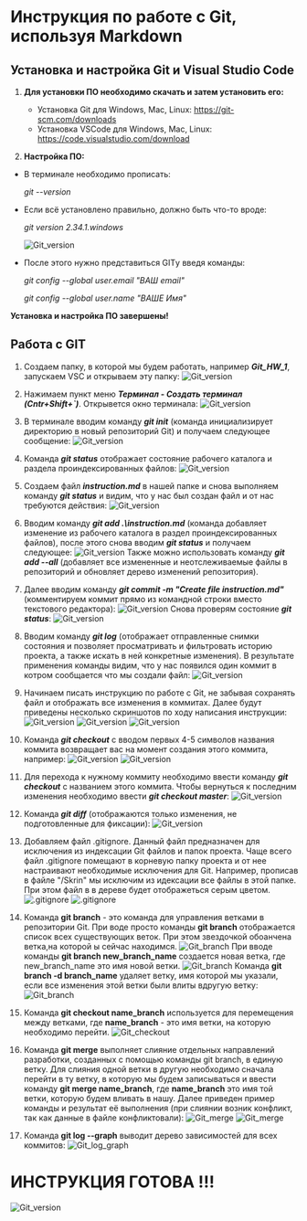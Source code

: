 # Инструкция по работе с Git, используя Markdown

## Установка и настройка Git и Visual Studio Code

1. **Для установки ПО необходимо скачать и затем установить его:**
    - Установка Git для Windows, Mac, Linux: <https://git-scm.com/downloads>
    - Установка VSCode для Windows, Mac, Linux: <https://code.visualstudio.com/download>

2. **Настройка ПО:**

- В терминале необходимо прописать:

    *git --version*

- Если всё установлено правильно, должно быть что-то вроде: 

    *git version 2.34.1.windows*

    ![Git_version](/Skrin/Git_version.JPG)

- После этого нужно представиться GITу введя команды:

    *git config --global user.email "ВАШ email"*

    *git config --global user.name "ВАШЕ Имя"*

**Установка и настройка ПО завершены!**

## Работа с GIT

1. Cоздаем папку, в которой мы будем работать, например ***Git_HW_1***, запускаем VSC и открываем эту папку:
![Git_version](/Skrin/VSC_open.JPG)

2. Нажимаем пункт меню ***Терминал - Создать терминал (Cntr+Shift+`)***. Открывется окно терминала:
![Git_version](/Skrin/VSC_terminal.JPG)

3. В терминале вводим команду ***git init*** (команда инициализирует директорию в новый репозиторий Git) и получаем следующее сообщение:
![Git_version](/Skrin/VSC_Git_init.JPG)

4. Команда ***git status*** отображает состояние рабочего каталога и раздела проиндексированных файлов:
![Git_version](/Skrin/Git_status.JPG)

5. Создаем файл ***instruction.md*** в нашей папке и снова выполняем команду ***git status*** и видим, что у нас был создан файл и от нас требуются действия:
![Git_version](/Skrin/Git_status_1.JPG)

6. Вводим команду ***git add .\instruction.md*** (команда добавляет изменение из рабочего каталога в раздел проиндексированных файлов), после этого снова вводим ***git status*** и получаем следующее:
![Git_version](Skrin/Git_add.JPG)
Также можно использовать команду ***git add --all*** (добавляет все измененные и неотслеживаемые файлы в репозиторий и обновляет дерево изменений репозитория).

7. Далее вводим команду ***git commit -m "Create file instruction.md"*** (комментируем коммит прямо из командной строки вместо текстового редактора):
![Git_version](/Skrin/Git_commit.JPG)
Снова проверям состояние ***git status***:
![Git_version](/Skrin/Git_status_commit.JPG)

8. Вводим команду ***git log*** (отображает отправленные снимки состояния и позволяет просматривать и фильтровать историю проекта, а также искать в ней конкретные изменения). В результате применения команды видим, что у нас появился один коммит в котром сообщается что мы создали файл:
![Git_version](/Skrin/Git_log_1.JPG)

9. Начинаем писать инструкцию по работе с Git, не забывая сохранять файл и отображать все изменения в коммитах. Далее будут приведены несколько скриншотов по ходу написания инструкции:
![Git_version](/Skrin/Instruction_1.JPG)
![Git_version](/Skrin/Instruction_2.JPG)
![Git_version](/Skrin/Instruction_3.JPG)

10. Команда ***git checkout*** с вводом первых 4-5 символов названия коммита возвращает вас на момент создания этого коммита, например:
![Git_version](/Skrin/Git_checkout_1.JPG)
![Git_version](/Skrin/Git_checkout_2.JPG)

11. Для перехода к нужному коммиту необходимо ввести команду ***git checkout*** с названием этого коммита. Чтобы вернуться к последним изменения необходимо ввести ***git checkout master***:
![Git_version](/Skrin/Git_checkout_3.JPG)

12. Команда ***git diff*** (отображаются только изменения, не подготовленные для фиксации):
![Git_version](/Skrin/Git_diff.JPG)

13. Добавляем файл .gitignore. Данный файл предназначен для исключения из индексации Git файлов и папок проекта. Чаще всего файл .gitignore помещают в корневую папку проекта и от нее настраивают необходимые исключения для Git. Например, прописав в файле "/Skrin" мы исключим из идексации все файлы в этой папке. При этом файл в в дереве будет отображеться серым цветом.
![.gitignore](./Skrin/Gitignore.JPG)
![.gitignore](./Skrin/Gitignore_1.JPG)


14. Команда **git branch** - это команда для управления ветками в репозитории Git. 
При воде просто команды **git branch** отображается список всех существующих веток. При этом звездочкой обоанчена ветка,на которой ы сейчас находимся.
![Git_branch](./Skrin/Git_branch.JPG)
При вводе команды **git branch new_branch_name** создается новая ветка, где new_branch_name это имя новой ветки.
![Git_branch](./Skrin/Git_branch_1.JPG)
Команда **git branch -d branch_name** удаляет ветку, имя которой мы указали, если все изменения этой ветки были влиты вдругую ветку:
![Git_branch](./Skrin/Git_branch_d.JPG)

15. Команда **git checkout name_branch** используется для перемещения между ветками, где **name_branch** - это имя ветки, на которую необходимо перейти.
![Git_checkout](./Skrin/Git_checkout.JPG)

16. Команда **git merge** выполняет слияние отдельных направлений разработки, созданных с помощью команды git branch, в единую ветку. 
Для слияния одной ветки в другую необходимо сначала перейти в ту ветку, в которую мы будем записываться и ввести команду **git merge name_branch**, где **name_branch** это имя той ветки, которую будем вливать в нашу.
Далее приведен пример команды и результат её выполнения (при слиянии возник конфликт, так как данные в файле конфликтовали):
![Git_merge](./Skrin/Git_merge.JPG)
![Git_merge](./Skrin/Git_merge_1.JPG)

17. Команда **git log --graph** выводит дерево зависимостей для всех коммитов:
![Git_log_graph](./Skrin/Git_log_graph.JPG)


# ИНСТРУКЦИЯ ГОТОВА !!!
![Git_version](/Skrin/Git_finish.JPG)